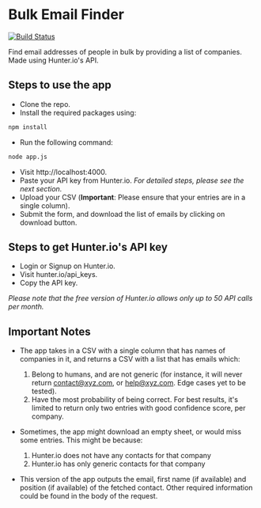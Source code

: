 # Bulk Email Finder
[![Build Status](https://travis-ci.org/joemccann/dillinger.svg?branch=master)](https://travis-ci.org/joemccann/dillinger)

Find email addresses of people in bulk by providing a list of companies. Made using Hunter.io's API.

## Steps to use the app

  - Clone the repo.
  - Install the required packages using:
  ```sh
  npm install
  ```
  - Run the following command:
   ```sh
 node app.js
  ```
  - Visit http://localhost:4000.
  - Paste your API key from Hunter.io. *For detailed steps, please see the next section.*
  - Upload your CSV (**Important**: Please ensure that your entries are in a single column).
  - Submit the form, and download the list of emails by clicking on download button.

## Steps to get Hunter.io's API key
- Login or Signup on Hunter.io.
- Visit hunter.io/api_keys.
- Copy the API key.

*Please note that the free version of Hunter.io allows only up to 50 API calls per month.*

## Important Notes
- The app takes in a CSV with a single column that has names of companies in it, and returns a CSV with a list that has emails which:
    1. Belong to humans, and are not generic (for instance, it will never return contact@xyz.com, or help@xyz.com. Edge cases yet to be tested).
    2. Have the most probability of being correct. For best results, it's limited to return only two entries with good confidence score, per company.

- Sometimes, the app might download an empty sheet, or would miss some entries. This might be because:
    1. Hunter.io does not have any contacts for that company
    2. Hunter.io has only generic contacts for that company
- This version of the app outputs the email, first name (if available) and position (if available) of the fetched contact. Other required information could be found in the body of the request.